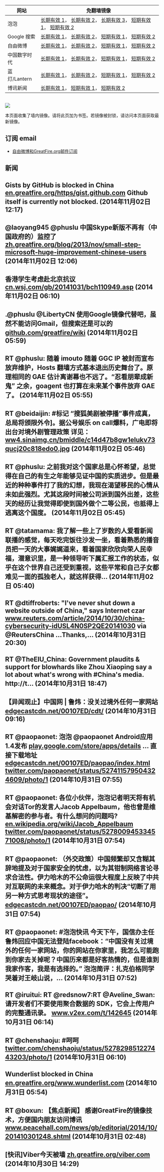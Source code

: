 <table>
    <thead>
        <tr>
            <th>网站</th>
            <th>免翻墙镜像</th>
        </tr>
    </thead>
    <tbody>    
        <tr>
            <td>泡泡</td>
            <td>            
                <a href="https://ne1.wpc.edgecastcdn.net/80107EF/soft.pingfan.pw/paopao/" target="_BLANK">长期有效 1</a>，            
                <a href="https://edgecastcdn.net/00107ED/paopao/" target="_BLANK">长期有效 2</a>，            
                <a href="https://objects.dreamhost.com/paopao/index.html" target="_BLANK">长期有效 3</a>，            
                <a href="https://paopao2.azurewebsites.net" target="_BLANK">短期有效 1</a>，            
                <a href="https://d19ysv8o6fv16v.cloudfront.net" target="_BLANK">短期有效 2</a>
            </td>
        </tr>    
        <tr>
            <td>Google 搜索</td>
            <td>            
                <a href="https://edgecastcdn.net/00107ED/g/" target="_BLANK">长期有效 1</a>，            
                <a href="https://objects.dreamhost.com/goo/index.html" target="_BLANK">长期有效 2</a>，            
                <a href="https://865ba.azurewebsites.net" target="_BLANK">短期有效 1</a>，            
                <a href="https://d3vv89cvqbrqlq.cloudfront.net" target="_BLANK">短期有效 2</a>
            </td>
        </tr>    
        <tr>
            <td>自由微博</td>
            <td>            
                <a href="https://edgecastcdn.net/00107ED/freeweibo/" target="_BLANK">长期有效 1</a>，            
                <a href="https://objects.dreamhost.com/freeweibo/index.html" target="_BLANK">长期有效 2</a>，            
                <a href="https://fw4.azurewebsites.net" target="_BLANK">短期有效 1</a>，            
                <a href="https://d2fstso2jh4dhr.cloudfront.net" target="_BLANK">短期有效 2</a>
            </td>
        </tr>    
        <tr>
            <td>中国数字时代</td>
            <td>            
                <a href="https://edgecastcdn.net/00107ED/cdt/" target="_BLANK">长期有效 1</a>，            
                <a href="https://objects.dreamhost.com/cdt/index.html" target="_BLANK">长期有效 2</a>，            
                <a href="https://770b3.azurewebsites.net" target="_BLANK">短期有效 1</a>，            
                <a href="https://dazdu2iuzl72b.cloudfront.net" target="_BLANK">短期有效 2</a>
            </td>
        </tr>    
        <tr>
            <td>蓝灯/Lantern</td>
            <td>            
                <a href="https://edgecastcdn.net/00107ED/lantern/" target="_BLANK">长期有效 1</a>，            
                <a href="https://objects.dreamhost.com/lantern/index.html" target="_BLANK">长期有效 2</a>，            
                <a href="https://c7511.azurewebsites.net" target="_BLANK">短期有效 1</a>，            
                <a href="https://dx1djqjpnvurw.cloudfront.net" target="_BLANK">短期有效 2</a>
            </td>
        </tr>    
        <tr>
            <td>博讯新闻</td>
            <td>            
                <a href="https://gs1.wpc.edgecastcdn.net/80107EF/soft.pingfan.pw/boxun/" target="_BLANK">长期有效 1</a>，            
                <a href="https://boxun1.azurewebsites.net" target="_BLANK">短期有效 1</a>，            
                <a href="https://d2cymee3oy9kh3.cloudfront.net" target="_BLANK">短期有效 2</a>
            </td>
        </tr>
    </tbody>
</table>
<br/>
<img src="https://raw.githubusercontent.com/greatfire/z/master/logos.gif" />

本页面收集了墙内镜像。请将此页加为书签。若镜像被封锁，请访问本页面获取最新镜像。

## 订阅 email
* <a href="https://b.us7.list-manage.com/subscribe?u=854fca58782082e0cbdf204a0&id=c78949b93c">自由微博和GreatFire.org邮件订阅</a>
    
## 新闻
Gists by GitHub is blocked in China <a href="https://en.greatfire.org/https/gist.github.com" target="_BLANK">en.greatfire.org/https/gist.github.com</a> Github itself is currently not blocked. (2014年11月02日 12:17)
 ---
@laoyang945 @phuslu 中国Skype新版不再有（中国政府的）监控了 <a href="https://zh.greatfire.org/blog/2013/nov/small-step-microsoft-huge-improvement-chinese-users" target="_BLANK">zh.greatfire.org/blog/2013/nov/small-step-microsoft-huge-improvement-chinese-users</a> (2014年11月02日 12:06)
 ---
香港学生考虑赴北京抗议 <a href="http://cn.wsj.com/gb/20141031/bch110949.asp" target="_BLANK">cn.wsj.com/gb/20141031/bch110949.asp</a> (2014年11月02日 06:10)
 ---
.@phuslu @LibertyCN 使用Google镜像代替吧，虽然不能访问Gmail，但搜索还是可以的 <a href="https://github.com/greatfire/wiki" target="_BLANK">github.com/greatfire/wiki</a> (2014年11月02日 05:59)
 ---
RT @phuslu: 随着 imouto 随着 GGC IP 被封而宣布放弃维护，Hosts 翻墙方式基本退出历史舞台了。原理相同的 GAE 估计离谢幕也不远了。“忍看朋辈成新鬼” 之余，goagent 也打算在未来某个事件放弃 GAE 了。 (2014年11月02日 05:55)
 ---
RT @beidaijin: #标记 “搜狐美剧被停播”事件成真，总局将颁限外令]。据公号娱乐 on call爆料，广电即将出台对境外剧管理政策   详见：<a href="http://ww4.sinaimg.cn/bmiddle/c14d47b8gw1elukv73qucj20c818edo0.jpg" target="_BLANK">ww4.sinaimg.cn/bmiddle/c14d47b8gw1elukv73qucj20c818edo0.jpg</a> (2014年11月02日 05:46)
 ---
RT @phuslu: 之前我对这个国家总是心怀希望，总觉得在自己的有生之年能够见证中国的实质进步。但是最近的种种事件打了我的幻想，我现在渴望移民的心情从未如此强烈。尤其这段时间被公司派到国外出差，这些天的经历让我觉得即使到国外做个二等公民，也抵得上逃离这个国度。 (2014年11月02日 05:45)
 ---
RT @tatamama: 我了解一些上了岁数的人爱看新闻联播的感觉，每天吃完饭往沙发一坐，看着熟悉的播音员把一天的大事娓娓道来，看着国家欣欣向荣人民幸福，潜意识里，是一种领导听下属汇报工作的状态，似乎在这个世界自己还受到重视，这些平常和自己子女都难见一面的孤独老人，就这样获得… (2014年11月02日 05:40)
 ---
RT @dtiffroberts: "I've never shut down a website outside of China," says Internet czar <a href="http://www.reuters.com/article/2014/10/30/china-cybersecurity-idUSL4N0SP2QE20141030" target="_BLANK">www.reuters.com/article/2014/10/30/china-cybersecurity-idUSL4N0SP2QE20141030</a> via @ReutersChina ...Thanks,… (2014年10月31日 20:30)
 ---
RT @TheEIU_China: Government plaudits &amp; support for blowhards like Zhou Xiaoping say a lot about what's wrong with #China's media. http://t… (2014年10月31日 18:47)
 ---
【异闻观止】中国网 | 鲁炜：没关过境外任何一家网站 <a href="https://edgecastcdn.net/00107ED/cdt/?u=/chinese/2014/10/%E3%80%90%E5%BC%82%E9%97%BB%E8%A7%82%E6%AD%A2%E3%80%91%E4%B8%AD%E5%9B%BD%E7%BD%91-%E9%B2%81%E7%82%9C%EF%BC%9A%E6%B2%A1%E5%85%B3%E8%BF%87%E5%A2%83%E5%A4%96%E4%BB%BB%E4%BD%95%E4%B8%80%E5%AE%B6/" target="_BLANK">edgecastcdn.net/00107ED/cdt/</a> (2014年10月31日 09:16)
 ---
RT @paopaonet: 泡泡 @paopaonet Android应用1.4发布 <a href="https://play.google.com/store/apps/details?id=org.greatfire.paopao" target="_BLANK">play.google.com/store/apps/details</a> … 直接下载地址 <a href="https://edgecastcdn.net/00107ED/paopao/index.html" target="_BLANK">edgecastcdn.net/00107ED/paopao/index.html</a> <a href="https://twitter.com/paopaonet/status/527411579504324609/photo/1" target="_BLANK">twitter.com/paopaonet/status/527411579504324609/photo/1</a> (2014年10月31日 07:55)
 ---
RT @paopaonet: 各位小伙伴，泡泡记者明天将有机会对话Tor的发言人Jacob Appelbaum，他也曾是维基解密的参与者。有什么想问的问题吗?<a href="http://en.wikipedia.org/wiki/Jacob_Appelbaum" target="_BLANK">en.wikipedia.org/wiki/Jacob_Appelbaum</a> <a href="https://twitter.com/paopaonet/status/527800945334571008/photo/1" target="_BLANK">twitter.com/paopaonet/status/527800945334571008/photo/1</a> (2014年10月31日 07:54)
 ---
RT @paopaonet: （外交政策）中国频繁却又含糊其辞地提及对于国家安全的忧虑，以为其钳制网络言论寻求合法性。伊力哈木的不公命运很大程度上反映了中共对互联网的未来概念。对于伊力哈木的判决“切断了用另一种方式思考现状的途径”。<a href="https://edgecastcdn.net/00107ED/paopao/?u=/article/243" target="_BLANK">edgecastcdn.net/00107ED/paopao/</a> (2014年10月31日 07:54)
 ---
RT @paopaonet: #泡泡快讯 今天下午，国信办主任鲁炜回应中国无法登陆facebook：“中国没有关过境外的任何一家网站，你的网站在你家里，我怎么可能跑到你家去关掉呢？中国历来都是好客热情的，但是谁到我家作客，我是有选择的。” 泡泡简评：扎克伯格同学哭着对王岐山说，… (2014年10月31日 07:52)
 ---
RT @iruitui: RT @redsnow7:RT @Aveline_Swan: 请开发者们不要使用聚合数据的 SDK，它会上传用户的完整通讯录。 <a href="http://www.v2ex.com/t/142645#reply0" target="_BLANK">www.v2ex.com/t/142645</a> (2014年10月31日 06:14)
 ---
RT @chenshaoju: #呵呵 <a href="https://twitter.com/chenshaoju/status/527829851227443203/photo/1" target="_BLANK">twitter.com/chenshaoju/status/527829851227443203/photo/1</a> (2014年10月31日 06:10)
 ---
Wunderlist blocked in China <a href="https://en.greatfire.org/www.wunderlist.com" target="_BLANK">en.greatfire.org/www.wunderlist.com</a> (2014年10月31日 05:54)
 ---
RT @boxun: 【焦点新闻】 感谢GreatFire的镜像技术，方便国内朋友访问博讯 <a href="http://www.peacehall.com/news/gb/editorial/2014/10/201410301248.shtml" target="_BLANK">www.peacehall.com/news/gb/editorial/2014/10/201410301248.shtml</a> (2014年10月31日 02:48)
 ---
[快讯]Viber今天被墙 <a href="https://zh.greatfire.org/viber.com" target="_BLANK">zh.greatfire.org/viber.com</a> (2014年10月30日 14:29)
 ---
